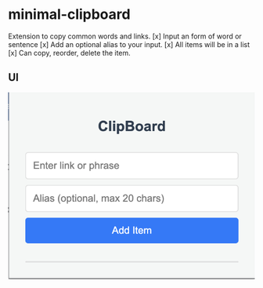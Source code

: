# minimal-clipboard
Extension to copy common words and links.
[x] Input an form of word or sentence
[x] Add an optional alias to your input.
[x] All items will be in a list
[x] Can copy, reorder, delete the item.

## UI
![UI](UI.png)

